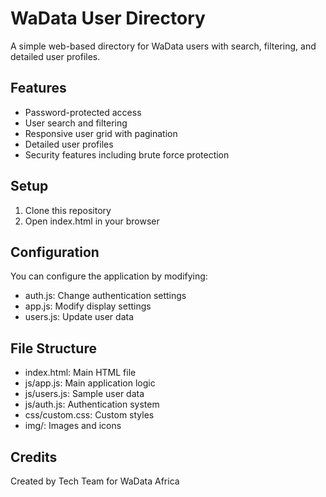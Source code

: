 # WaData User Directory

A simple web-based directory for WaData users with search, filtering, and detailed user profiles.

## Features

- Password-protected access
- User search and filtering
- Responsive user grid with pagination
- Detailed user profiles
- Security features including brute force protection

## Setup

1. Clone this repository
2. Open index.html in your browser

## Configuration

You can configure the application by modifying:
- auth.js: Change authentication settings
- app.js: Modify display settings
- users.js: Update user data

## File Structure

- index.html: Main HTML file
- js/app.js: Main application logic
- js/users.js: Sample user data
- js/auth.js: Authentication system
- css/custom.css: Custom styles
- img/: Images and icons

## Credits

Created by Tech Team for WaData Africa